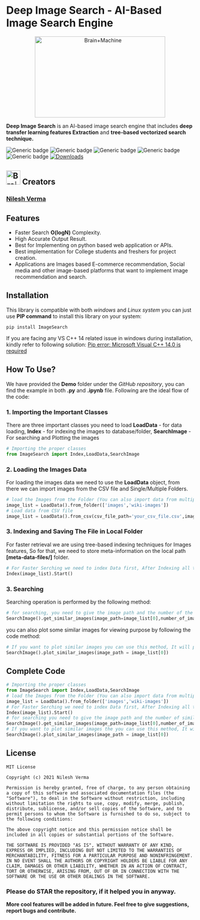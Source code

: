 # Deep Image Search - AI-Based Image Search Engine
<p align="center"><img src="https://github.com/TechyNilesh/DeepImageSearch/blob/main/logo/deep%20image%20search%20logo%20New.png?raw=true" alt="Brain+Machine" height="218" width="350"></p>

**Deep Image Search** is an AI-based image search engine that includes **deep transfer learning features Extraction** and **tree-based vectorized search technique.**

![Generic badge](https://img.shields.io/badge/AI-Advance-green.svg) ![Generic badge](https://img.shields.io/badge/Python-v3-blue.svg) ![Generic badge](https://img.shields.io/badge/pip-v3-red.svg)  ![Generic badge](https://img.shields.io/badge/TensorFlow-v2-orange.svg) ![Generic badge](https://img.shields.io/badge/Annoy-latest-green.svg) [![Downloads](https://static.pepy.tech/personalized-badge/deepimagesearch?period=total&units=none&left_color=grey&right_color=green&left_text=Downloads)](https://pepy.tech/project/deepimagesearch)

<h2><img src="https://cdn2.iconfinder.com/data/icons/artificial-intelligence-6/64/ArtificialIntelligence9-512.png" alt="Brain+Machine" height="38" width="38"> Creators </h2>

### [Nilesh Verma](https://nileshverma.com "Nilesh Verma")

## Features
- Faster Search **O(logN)** Complexity.
- High Accurate Output Result.
- Best for Implementing on python based web application or APIs.
- Best implementation for College students and freshers for project creation.
- Applications are Images based E-commerce recommendation, Social media and other image-based platforms that want to implement image recommendation and search.

## Installation

This library is compatible with both *windows* and *Linux system* you can just use **PIP command** to install this library on your system:

```shell
pip install ImageSearch
```

If you are facing any VS C++ 14 related issue in windows during installation, kindly refer to following solution: [Pip error: Microsoft Visual C++ 14.0 is required](https://stackoverflow.com/questions/44951456/pip-error-microsoft-visual-c-14-0-is-required "Pip error: Microsoft Visual C++ 14.0 is required")

## How To Use?

We have provided the **Demo** folder under the *GitHub repository*, you can find the example in both **.py** and **.ipynb**  file. Following are the ideal flow of the code:

### 1. Importing the Important Classes
There are three important classes you need to load **LoadData** - for data loading, **Index** - for indexing the images to database/folder, **SearchImage** - For searching and Plotting the images

```python
# Importing the proper classes
from ImageSearch import Index,LoadData,SearchImage
```

### 2. Loading the Images Data

For loading the images data we need to use the **LoadData** object, from there we can import images from the CSV file and Single/Multiple Folders.

```python
# load the Images from the Folder (You can also import data from multiple folders in python list type)
image_list = LoadData().from_folder(['images','wiki-images'])
# Load data from CSV file
image_list = LoadData().from_csv(csv_file_path='your_csv_file.csv',images_column_name='column_name)
```
### 3. Indexing and Saving The File in Local Folder

For faster retrieval we are using tree-based indexing techniques for Images features, So for that, we need to store meta-information on the local path **[meta-data-files/]** folder.

```python
# For Faster Serching we need to index Data first, After Indexing all the meta data stored on the local path
Index(image_list).Start()
```
### 3. Searching

Searching operation is performed by the following method:

```python
# for searching, you need to give the image path and the number of the similar image you want
SearchImage().get_similar_images(image_path=image_list[0],number_of_images=5)
```
you can also plot some similar images for viewing purpose by following the code method:

```python
# If you want to plot similar images you can use this method, It will plot 16 most similar images from the data index
SearchImage().plot_similar_images(image_path = image_list[0])
```

## Complete Code

```python
# Importing the proper classes
from ImageSearch import Index,LoadData,SearchImage
# load the Images from the Folder (You can also import data from multiple folder in python list type)
image_list = LoadData().from_folder(['images','wiki-images'])
# For Faster Serching we need to index Data first, After Indexing all the meta data stored on the local path
Index(image_list).Start()
# for searching you need to give the image path and the number of similar image you want
SearchImage().get_similar_images(image_path=image_list[0],number_of_images=5)
# If you want to plot similar images the you can use this method, It will plot 16 most similar images from the data index
SearchImage().plot_similar_images(image_path = image_list[0])
```

## License



    MIT License
    
    Copyright (c) 2021 Nilesh Verma
    
    Permission is hereby granted, free of charge, to any person obtaining a copy of this software and associated documentation files (the "Software"), to deal in the Software without restriction, including without limitation the rights to use, copy, modify, merge, publish, distribute, sublicense, and/or sell copies of the Software, and to permit persons to whom the Software is furnished to do so, subject to the following conditions:
    
    The above copyright notice and this permission notice shall be included in all copies or substantial portions of the Software.
    
    THE SOFTWARE IS PROVIDED "AS IS", WITHOUT WARRANTY OF ANY KIND, EXPRESS OR IMPLIED, INCLUDING BUT NOT LIMITED TO THE WARRANTIES OF MERCHANTABILITY, FITNESS FOR A PARTICULAR PURPOSE AND NONINFRINGEMENT. IN NO EVENT SHALL THE AUTHORS OR COPYRIGHT HOLDERS BE LIABLE FOR ANY CLAIM, DAMAGES OR OTHER LIABILITY, WHETHER IN AN ACTION OF CONTRACT, TORT OR OTHERWISE, ARISING FROM, OUT OF OR IN CONNECTION WITH THE SOFTWARE OR THE USE OR OTHER DEALINGS IN THE SOFTWARE.

### Please do STAR the repository, if it helped you in anyway.

**More cool features will be added in future. Feel free to give suggestions, report bugs and contribute.**
